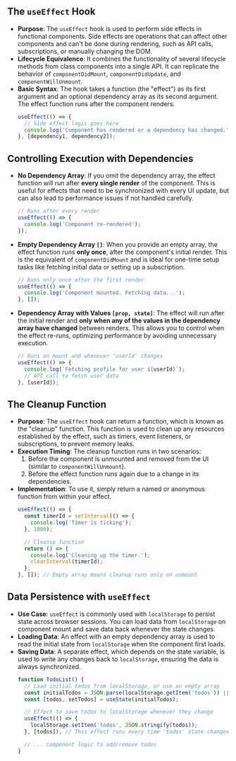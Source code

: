 ## The `useEffect` Hook
- **Purpose**: The `useEffect` hook is used to perform side effects in functional components. Side effects are operations that can affect other components and can't be done during rendering, such as API calls, subscriptions, or manually changing the DOM.
- **Lifecycle Equivalence**: It combines the functionality of several lifecycle methods from class components into a single API. It can replicate the behavior of `componentDidMount`, `componentDidUpdate`, and `componentWillUnmount`.
- **Basic Syntax**: The hook takes a function (the "effect") as its first argument and an optional dependency array as its second argument. The effect function runs after the component renders.
    ```jsx
    useEffect(() => {
      // Side effect logic goes here
      console.log('Component has rendered or a dependency has changed.');
    }, [dependency1, dependency2]);
    ```

## Controlling Execution with Dependencies
- **No Dependency Array**: If you omit the dependency array, the effect function will run after **every single render** of the component. This is useful for effects that need to be synchronized with every UI update, but can also lead to performance issues if not handled carefully.
    ```jsx
    // Runs after every render
    useEffect(() => {
      console.log('Component re-rendered');
    });
    ```
- **Empty Dependency Array `[]`**: When you provide an empty array, the effect function runs **only once**, after the component's initial render. This is the equivalent of `componentDidMount` and is ideal for one-time setup tasks like fetching initial data or setting up a subscription.
    ```jsx
    // Runs only once after the first render
    useEffect(() => {
      console.log('Component mounted. Fetching data...');
    }, []);
    ```
- **Dependency Array with Values `[prop, state]`**: The effect will run after the initial render and **only when any of the values in the dependency array have changed** between renders. This allows you to control when the effect re-runs, optimizing performance by avoiding unnecessary execution.
    ```jsx
    // Runs on mount and whenever 'userId' changes
    useEffect(() => {
      console.log(`Fetching profile for user ${userId}`);
      // API call to fetch user data
    }, [userId]);
    ```

## The Cleanup Function
- **Purpose**: The `useEffect` hook can return a function, which is known as the "cleanup" function. This function is used to clean up any resources established by the effect, such as timers, event listeners, or subscriptions, to prevent memory leaks.
- **Execution Timing**: The cleanup function runs in two scenarios:
    1.  Before the component is unmounted and removed from the UI (similar to `componentWillUnmount`).
    2.  Before the effect function runs again due to a change in its dependencies.
- **Implementation**: To use it, simply return a named or anonymous function from within your effect.
    ```jsx
    useEffect(() => {
      const timerId = setInterval(() => {
        console.log('Timer is ticking');
      }, 1000);

      // Cleanup function
      return () => {
        console.log('Cleaning up the timer.');
        clearInterval(timerId);
      };
    }, []); // Empty array means cleanup runs only on unmount
    ```

## Data Persistence with `useEffect`
- **Use Case**: `useEffect` is commonly used with `localStorage` to persist state across browser sessions. You can load data from `localStorage` on component mount and save data back whenever the state changes.
- **Loading Data**: An effect with an empty dependency array is used to read the initial state from `localStorage` when the component first loads.
- **Saving Data**: A separate effect, which depends on the state variable, is used to write any changes back to `localStorage`, ensuring the data is always synchronized.
    ```jsx
    function TodoList() {
      // Load initial todos from localStorage, or use an empty array
      const initialTodos = JSON.parse(localStorage.getItem('todos')) || [];
      const [todos, setTodos] = useState(initialTodos);

      // Effect to save todos to localStorage whenever they change
      useEffect(() => {
        localStorage.setItem('todos', JSON.stringify(todos));
      }, [todos]); // This effect runs every time 'todos' state changes

      // ... component logic to add/remove todos
    }
    ```
